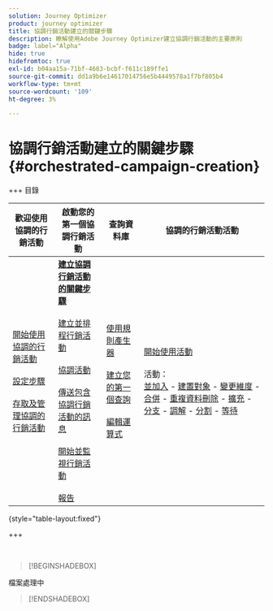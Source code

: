 ```yaml
---
solution: Journey Optimizer
product: journey optimizer
title: 協調行銷活動建立的關鍵步驟
description: 瞭解使用Adobe Journey Optimizer建立協調行銷活動的主要原則
badge: label="Alpha"
hide: true
hidefromtoc: true
exl-id: b04aa15a-71bf-4683-bcbf-f611c189ffe1
source-git-commit: dd1a9b6e14617014756e5b4449578a1f7bf805b4
workflow-type: tm+mt
source-wordcount: '109'
ht-degree: 3%

---
```



# 協調行銷活動建立的關鍵步驟 {#orchestrated-campaign-creation}

+++ 目錄

| 歡迎使用協調的行銷活動 | 啟動您的第一個協調行銷活動 | 查詢資料庫 | 協調的行銷活動活動 |
|---|---|---|---|
| [開始使用協調的行銷活動](gs-orchestrated-campaigns.md)<br/><br/>[設定步驟](configuration-steps.md)<br/><br/>[存取及管理協調的行銷活動](access-manage-orchestrated-campaigns.md) | <b>[建立協調行銷活動的關鍵步驟](gs-campaign-creation.md)</b><br/><br/>[建立並排程行銷活動](create-orchestrated-campaign.md)<br/><br/>[協調活動](orchestrate-activities.md)<br/><br/>[傳送包含協調行銷活動的訊息](send-messages.md)<br/><br/>[開始並監視行銷活動](start-monitor-campaigns.md)<br/><br/>[報告](reporting-campaigns.md) | [使用規則產生器](orchestrated-rule-builder.md)<br/><br/>[建立您的第一個查詢](build-query.md)<br/><br/>[編輯運算式](edit-expressions.md) | [開始使用活動](activities/about-activities.md)<br/><br/>活動：<br/>[並加入](activities/and-join.md) - [建置對象](activities/build-audience.md) - [變更維度](activities/change-dimension.md) - [合併](activities/combine.md) - [重複資料刪除](activities/deduplication.md) - [擴充](activities/enrichment.md) - [分支](activities/fork.md) - [調解](activities/reconciliation.md) - [分割](activities/split.md) - [等待](activities/wait.md) |

{style="table-layout:fixed"}

+++

<br/>

>[!BEGINSHADEBOX]

檔案處理中

>[!ENDSHADEBOX]
